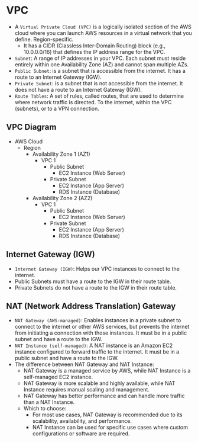 # VPC

- A `Virtual Private Cloud (VPC)` is a logically isolated section of the AWS cloud where you can launch AWS resources in a virtual network that you define. Region-specific.
  - It has a CIDR (Classless Inter-Domain Routing) block (e.g., 10.0.0.0/16) that defines the IP address range for the VPC.
- `Subnet`: A range of IP addresses in your VPC. Each subnet must reside entirely within one Availability Zone (AZ) and cannot span multiple AZs.
- `Public Subnet`: is a subnet that is accessible from the internet. It has a route to an Internet Gateway (IGW).
- `Private Subnet`: is a subnet that is not accessible from the internet. It does not have a route to an Internet Gateway (IGW).
- `Route Tables`: A set of rules, called routes, that are used to determine where network traffic is directed. To the internet, within the VPC (subnets), or to a VPN connection.

## VPC Diagram

- AWS Cloud
  - Region
    - Availability Zone 1 (AZ1)
      - VPC 1
        - Public Subnet
          - EC2 Instance (Web Server)
        - Private Subnet
          - EC2 Instance (App Server)
          - RDS Instance (Database)
    - Availability Zone 2 (AZ2)
      - VPC 1
        - Public Subnet
          - EC2 Instance (Web Server)
        - Private Subnet
          - EC2 Instance (App Server)
          - RDS Instance (Database)

## Internet Gateway (IGW)

- `Internet Gateway (IGW)`: Helps our VPC instances to connect to the internet.
- Public Subnets must have a route to the IGW in their route table.
- Private Subnets do not have a route to the IGW in their route table.

## NAT (Network Address Translation) Gateway

- `NAT Gateway (AWS-managed)`: Enables instances in a private subnet to connect to the internet or other AWS services, but prevents the internet from initiating a connection with those instances. It must be in a public subnet and have a route to the IGW.
- `NAT Instance (self-managed)`: A NAT instance is an Amazon EC2 instance configured to forward traffic to the internet. It must be in a public subnet and have a route to the IGW.
- The difference between NAT Gateway and NAT Instance:
  - NAT Gateway is a managed service by AWS, while NAT Instance is a self-managed EC2 instance.
  - NAT Gateway is more scalable and highly available, while NAT Instance requires manual scaling and management.
  - NAT Gateway has better performance and can handle more traffic than a NAT Instance.
  - Which to choose:
    - For most use cases, NAT Gateway is recommended due to its scalability, availability, and performance.
    - NAT Instance can be used for specific use cases where custom configurations or software are required.
